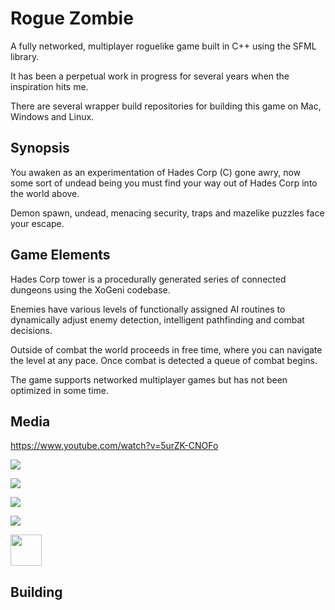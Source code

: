 # Rogue Zombie

A fully networked, multiplayer roguelike game built in C++ using the SFML library.

It has been a perpetual work in progress for several years when the inspiration hits me.

There are several wrapper build repositories for building this game on Mac, Windows and Linux.

## Synopsis

You awaken as an experimentation of Hades Corp (C) gone awry, now some sort of undead being you must find your way out of Hades Corp into the world above.

Demon spawn, undead, menacing security, traps and mazelike puzzles face your escape.

## Game Elements

Hades Corp tower is a procedurally generated series of connected dungeons using the XoGeni codebase.

Enemies have various levels of functionally assigned AI routines to dynamically adjust enemy detection, intelligent pathfinding and combat decisions.

Outside of combat the world proceeds in free time, where you can navigate the level at any pace. Once combat is detected a queue of combat begins.

The game supports networked multiplayer games but has not been optimized in some time.

## Media

https://www.youtube.com/watch?v=5urZK-CNOFo

![](https://media.giphy.com/media/1Bek1Q5vb7tWHlsvEp/giphy.gif)

![](https://media.giphy.com/media/5UudDFsjKINvU2nK9s/giphy.gif)

![](https://media.giphy.com/media/QJsUHfH4Lie30R61Vz/giphy.gif)

![](https://media.giphy.com/media/tZqWkDeFzmclavakLI/giphy.gif)

<img src="https://media.giphy.com/media/tZqWkDeFzmclavakLI/giphy.gif" width="50" />

## Building
